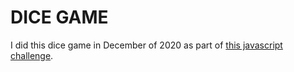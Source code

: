 # DICE GAME

I did this dice game in December of 2020 as part of [this javascript challenge](https://scrimba.com/learn/adventcalendar).
